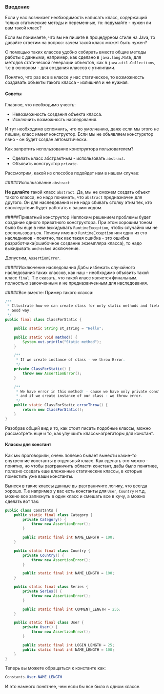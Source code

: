 ### Введение
Если у нас возникает необходимость написать класс, содержащий только статические методы и переменные, то: подумайте - нужен ли вам такой класс?

Если вы понимаете, что вы не пишите в процедурном стиле на Java, то давайте ответим на вопрос: зачем такой класс может быть нужен?

С помощью таких классов удобно собирать вместе общие методы работы с данными, например, как сделано в `java.lang.Math`, 
для методов статической генерации объектов, как в `java.util.Collections`, т.е в основном - для создания классов с утилитами.

Понятно, что раз все в классе у нас статическое, то возможность создавать объекты такого класса - излишняя и не нужная.

#### Советы
Главное, что необходимо учесть:

* Невозможность создания объекта класса.
* Исключить возможность наследования.

И тут необходимо вспомнить, что по умолчанию, даже если мы этого не пишем, класс имеет конструктор. 
Если мы не объявляем констурктор явно - он будет создан автоматически. 

Как запретить использование конструктора пользователем?
* Сделать класс абстрактным - использовать `abstract`.
* Объявить конструктор `private`.

Рассмотрим, какой из способов подойдет нам в нашем случае:

#####Использование `abstract`

**Не делайте** такой класс `abstract`. 
Да, мы не сможем создать объект такого класса, но надо понимать, что `abstract` предназначен для другого. 
Он для наследования и не надо сбивать столку этим тех, кто впоследствии будет работать с вашим кодом.

#####Приватный конструктор
Неплохим решением проблемы будет создание одного приватного конструктора. 
При этом хорошим тоном было бы еще в нем выкидывать `RuntimeException`, чтобы случайно им не воспользоваться.
Почему именно `RuntimeException` или один из его наследников -  понятно, так как такая ошибка - это ошибка 
разработчика(ошибочное создание экземпляра класса), то надо выкидывать `unchecked` исключение.

Допустим, `AssertionError`.

#####Исключение наследования
Дабы избежать случайного наследования таких классов, как наш - необходимо объявить такой класс `final`.
Т.е сказать, что такой класс является финальным, полностью законченным и не предназанченным для наследования.

#####Все вместе:
Пример такого класса:
```java
/**
 * Illustrate how we can create class for only static methods and fields.
 * Good way.
 */
public final class ClassForStatic {

    public static String st_string = "Hello";

    public static void method() {
        System.out.println("Static method");
    }

    /**
     * If we create instance of class - we throw Error.
     */
    private ClassForStatic() {
        throw new AssertionError();
    }

    /**
     * We have error in this method! - cause we have only private constructor,
     * and if we create instance of our class - we throw error.
     */
    public static ClassForStatic errorThrow() {
        return new ClassForStatic();
    }
}
```

Разобрав общий вид и то, как стоит писать подобные классы, можно рассмотреть еще и то, как улучшить классы-агрегаторы для констант.

#### Классы для констант
Как мы проговорили, очень полезно бывает вынести какие-то внутренние константы в отдельный класс. 
Как сделать это можно - понятно, но чтобы разграничить области констант, 
дабы было понятнее, полезно создать еще вложенные статические классы, в которые поместить уже ваши константы.

Вынеся в такие классы данные вы разграничите логику, что всегда хорошо.
Т.е например у вас есть константы для `User`, `Country` и т.д, можно все запихнуть в один класс и смешать все в кучу, 
а можно сделать вот так:
```java
public class Constants {
    public static final class Category {
        private Category() {
            throw new AssertionError();
        }

        public static final int NAME_LENGTH = 100;
    }

    public static final class Country {
        private Country() {
            throw new AssertionError();
        }

        public static final int NAME_LENGTH = 100;
    }

    public static final class Series {
        private Series() {
            throw new AssertionError();
        }

        public static final int COMMENT_LENGTH = 255;
    }

    public static final class User {
        private User() {
            throw new AssertionError();
        }

        public static final int LOGIN_LENGTH = 25;
        public static final int NAME_LENGTH = 100;
    }
}
```

Теперь вы можете обращаться к константе как:
```java
Constants.User.NAME_LENGTH
```
И это намного понятнее, чем если бы все было в одном классе.